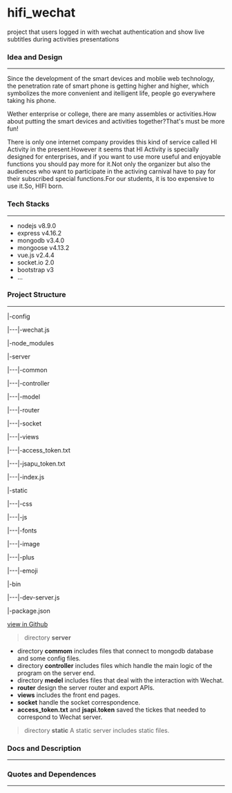 # hifi_wechat
project that users logged in with wechat authentication and show live subtitles during activities presentations

### Idea and Design
***
Since the development of the smart devices and moblie web technology, the penetration rate of smart phone is getting higher and higher, which symbolizes the more convenient and itelligent life, people go everywhere taking his phone.

Wether enterprise or college, there are many assembles or activities.How about putting the smart devices and activities together?That's must be more fun!

There is only one internet company provides this kind of service called HI Activity in the present.However it seems that HI Activity is specially designed for enterprises, and if you want to use more useful and enjoyable functions you should pay more for it.Not only the organizer but also the audiences who want to participate in the activing carnival have to pay for their subscribed special functions.For our students, it is too expensive to use it.So, HIFI born.

### Tech Stacks
***
* nodejs v8.9.0
* express v4.16.2
* mongodb v3.4.0
* mongoose v4.13.2
* vue.js v2.4.4
* socket.io 2.0
* bootstrap v3
* ...

### Project Structure
***
|-config

|---|-wechat.js

|-node_modules

|-server

|---|-common

|---|-controller

|---|-model

|---|-router

|---|-socket

|---|-views

|---|-access_token.txt

|---|-jsapu_token.txt

|---|-index.js

|-static

|---|-css

|---|-js

|---|-fonts

|---|-image

|---|-plus

|---|-emoji

|-bin

|---|-dev-server.js

|-package.json

[view in Github](https://github.com/PorYoung/hifi_wechat)

> directory **server**
* directory **commom** includes files that connect to  mongodb database and some config files.
* directory **controller** includes files which handle the main logic of the program on the server end.
* directory **medel** includes files that deal with the interaction with Wechat.
* **router** design the server router and export APIs.
* **views** includes the front end pages.
* **socket** handle the socket correspondence.
* **access_token.txt** and **jsapi.token** saved the tickes that needed to correspond to Wechat server.

> directory **static**
  A static server includes static files.

### Docs and Description
***

### Quotes and Dependences
***
